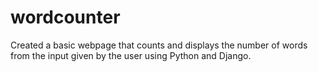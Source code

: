 # wordcounter

Created a basic webpage that counts and displays the number of words from the input given by the user using Python and Django.